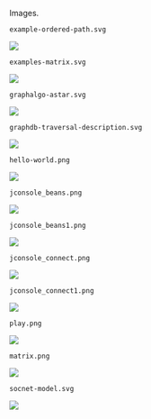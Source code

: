 Images.

`example-ordered-path.svg`

![](example-ordered-path.svg)


`examples-matrix.svg`

![](examples-matrix.svg)


`graphalgo-astar.svg`

![](graphalgo-astar.svg)


`graphdb-traversal-description.svg`

![](graphdb-traversal-description.svg)


`hello-world.png`

![](hello-world.png)


`jconsole_beans.png`

![](jconsole_beans.png)


`jconsole_beans1.png`

![](jconsole_beans.png)


`jconsole_connect.png`

![](jconsole_beans.png)


`jconsole_connect1.png`

![](jconsole_connect1.png)


`play.png`

![](play.png)


`matrix.png`

![](matrix.png)


`socnet-model.svg`

![](socnet-model.svg)

